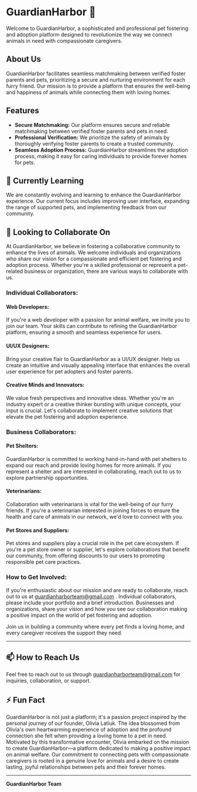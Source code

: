 # GuardianHarbor 🐾

Welcome to GuardianHarbor, a sophisticated and professional pet fostering and adoption platform designed to revolutionize the way we connect animals in need with compassionate caregivers.

## About Us
GuardianHarbor facilitates seamless matchmaking between verified foster parents and pets, prioritizing a secure and nurturing environment for each furry friend. Our mission is to provide a platform that ensures the well-being and happiness of animals while connecting them with loving homes.

## Features
- **Secure Matchmaking:** Our platform ensures secure and reliable matchmaking between verified foster parents and pets in need.
- **Professional Verification:** We prioritize the safety of animals by thoroughly verifying foster parents to create a trusted community.
- **Seamless Adoption Process:** GuardianHarbor streamlines the adoption process, making it easy for caring individuals to provide forever homes for pets.

## 🌱 Currently Learning
We are constantly evolving and learning to enhance the GuardianHarbor experience. Our current focus includes improving user interface, expanding the range of supported pets, and implementing feedback from our community.

## 💞️ Looking to Collaborate On
At GuardianHarbor, we believe in fostering a collaborative community to enhance the lives of animals. We welcome individuals and organizations who share our vision for a compassionate and efficient pet fostering and adoption process. Whether you're a skilled professional or represent a pet-related business or organization, there are various ways to collaborate with us.

### **Individual Collaborators:**

#### Web Developers:
If you're a web developer with a passion for animal welfare, we invite you to join our team. Your skills can contribute to refining the GuardianHarbor platform, ensuring a smooth and seamless experience for users.

#### UI/UX Designers:
Bring your creative flair to GuardianHarbor as a UI/UX designer. Help us create an intuitive and visually appealing interface that enhances the overall user experience for pet adopters and foster parents.

#### Creative Minds and Innovators:
We value fresh perspectives and innovative ideas. Whether you're an industry expert or a creative thinker bursting with unique concepts, your input is crucial. Let's collaborate to implement creative solutions that elevate the pet fostering and adoption experience.

### **Business Collaborators:**

#### Pet Shelters:
GuardianHarbor is committed to working hand-in-hand with pet shelters to expand our reach and provide loving homes for more animals. If you represent a shelter and are interested in collaborating, reach out to us to explore partnership opportunities.

#### Veterinarians:
Collaboration with veterinarians is vital for the well-being of our furry friends. If you're a veterinarian interested in joining forces to ensure the health and care of animals in our network, we'd love to connect with you.

#### Pet Stores and Suppliers:
Pet stores and suppliers play a crucial role in the pet care ecosystem. If you're a pet store owner or supplier, let's explore collaborations that benefit our community, from offering discounts to our users to promoting responsible pet care practices.

### **How to Get Involved:**

If you're enthusiastic about our mission and are ready to collaborate, reach out to us at guardianharborteam@gmail.com . Individual collaborators, please include your portfolio and a brief introduction. Businesses and organizations, share your vision and how you see our collaboration making a positive impact on the world of pet fostering and adoption.

Join us in building a community where every pet finds a loving home, and every caregiver receives the support they need.

---


## 📫 How to Reach Us
Feel free to reach out to us through guardianharborteam@gmail.com for inquiries, collaboration, or support.

## ⚡ Fun Fact
GuardianHarbor is not just a platform; it's a passion project inspired by the personal journey of our founder, Olivia Latiuk. The idea blossomed from Olivia's own heartwarming experience of adoption and the profound connection she felt when providing a loving home to a pet in need. Motivated by this transformative encounter, Olivia embarked on the mission to create GuardianHarbor—a platform dedicated to making a positive impact on animal welfare. Our commitment to connecting pets with compassionate caregivers is rooted in a genuine love for animals and a desire to create lasting, joyful relationships between pets and their forever homes.


---

**GuardianHarbor Team**
